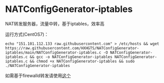 # NATConfigGenerator-iptables

NAT转发服务器，流量中转，基于iptables，效率高

运行方式(CentOS7)：

`echo "151.101.112.133 raw.githubusercontent.com" > /etc/hosts && wget https://raw.githubusercontent.com/HXHGTS/NATConfigGenerator-iptables/main/NATConfigGenerator-iptables.c -O NATConfigGenerator-iptables.c && gcc -o NATConfigGenerator-iptables NATConfigGenerator-iptables.c && chmod +x NATConfigGenerator-iptables && sudo ./NATConfigGenerator-iptables`

如需基于firewalld转发请使用[这个](https://hxhgts.ml/NATConfigGenerator)
